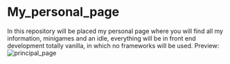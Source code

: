 # My_personal_page
In this repository will be placed my personal page where you will find all my information, minigames and an idle, everything will be in front end development totally vanilla, in which no frameworks will be used.
Preview:
![principal_page](assets/images/principal_page)
